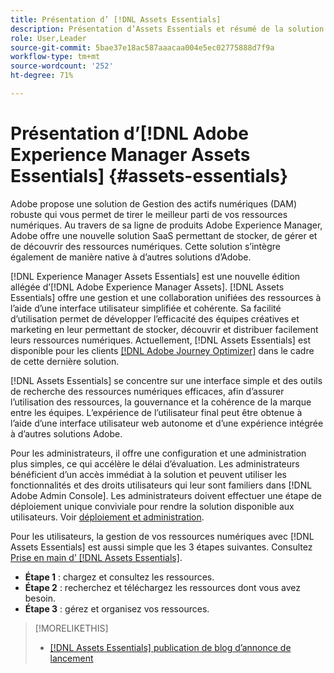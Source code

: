 ```yaml
---
title: Présentation d’ [!DNL Assets Essentials]
description: Présentation d’Assets Essentials et résumé de la solution
role: User,Leader
source-git-commit: 5bae37e18ac587aaacaa004e5ec02775888d7f9a
workflow-type: tm+mt
source-wordcount: '252'
ht-degree: 71%

---
```


# Présentation d’[!DNL Adobe Experience Manager Assets Essentials]  {#assets-essentials}

<!-- TBD: Update this banner to remove Beta label. 
![Banner image for beta docs](assets/do-not-localize/banner-image-beta-docs.png)
-->

Adobe propose une solution de Gestion des actifs numériques (DAM) robuste qui vous permet de tirer le meilleur parti de vos ressources numériques. Au travers de sa ligne de produits Adobe Experience Manager, Adobe offre une nouvelle solution SaaS permettant de stocker, de gérer et de découvrir des ressources numériques. Cette solution s’intègre également de manière native à d’autres solutions d’Adobe.

[!DNL Experience Manager Assets Essentials] est une nouvelle édition allégée d’[!DNL Adobe Experience Manager Assets]. [!DNL Assets Essentials] offre une gestion et une collaboration unifiées des ressources à l’aide d’une interface utilisateur simplifiée et cohérente. Sa facilité d’utilisation permet de développer l’efficacité des équipes créatives et marketing en leur permettant de stocker, découvrir et distribuer facilement leurs ressources numériques. Actuellement, [!DNL Assets Essentials] est disponible pour les clients [[!DNL Adobe Journey Optimizer]](https://experienceleague.adobe.com/docs/journey-optimizer/using/ajo-home.html) dans le cadre de cette dernière solution.

[!DNL Assets Essentials] se concentre sur une interface simple et des outils de recherche des ressources numériques efficaces, afin d’assurer l’utilisation des ressources, la gouvernance et la cohérence de la marque entre les équipes. L’expérience de l’utilisateur final peut être obtenue à l’aide d’une interface utilisateur web autonome et d’une expérience intégrée à d’autres solutions Adobe.

Pour les administrateurs, il offre une configuration et une administration plus simples, ce qui accélère le délai d’évaluation. Les administrateurs bénéficient d’un accès immédiat à la solution et peuvent utiliser les fonctionnalités et des droits utilisateurs qui leur sont familiers dans [!DNL Adobe Admin Console]. Les administrateurs doivent effectuer une étape de déploiement unique conviviale pour rendre la solution disponible aux utilisateurs. Voir [déploiement et administration](/help/deploy-administer.md).

Pour les utilisateurs, la gestion de vos ressources numériques avec [!DNL Assets Essentials] est aussi simple que les 3 étapes suivantes. Consultez [Prise en main d’ [!DNL Assets Essentials]](/help/get-started.md).

* **Étape 1** : chargez et consultez les ressources.
* **Étape 2** : recherchez et téléchargez les ressources dont vous avez besoin.
* **Étape 3** : gérez et organisez vos ressources.

>[!MORELIKETHIS]
>
>* [[!DNL Assets Essentials] publication de blog d’annonce de lancement](https://blog.adobe.com/en/publish/2021/04/27/introducing-adobe-experience-manager-assets-essentials-to-simplify-collaboration-across-teams.html)